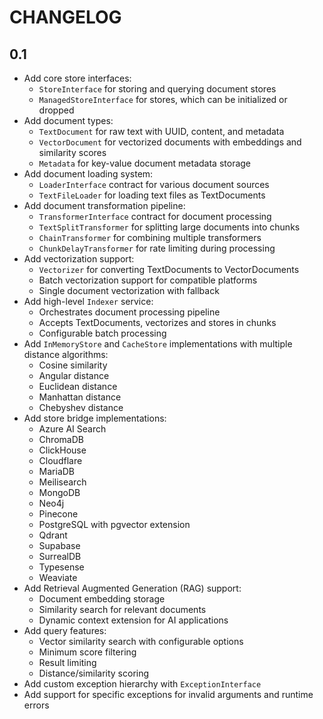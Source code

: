 CHANGELOG
=========

0.1
---

 * Add core store interfaces:
   - `StoreInterface` for storing and querying document stores
   - `ManagedStoreInterface` for stores, which can be initialized or dropped
 * Add document types:
   - `TextDocument` for raw text with UUID, content, and metadata
   - `VectorDocument` for vectorized documents with embeddings and similarity scores
   - `Metadata` for key-value document metadata storage
 * Add document loading system:
   - `LoaderInterface` contract for various document sources
   - `TextFileLoader` for loading text files as TextDocuments
 * Add document transformation pipeline:
   - `TransformerInterface` contract for document processing
   - `TextSplitTransformer` for splitting large documents into chunks
   - `ChainTransformer` for combining multiple transformers
   - `ChunkDelayTransformer` for rate limiting during processing
 * Add vectorization support:
   - `Vectorizer` for converting TextDocuments to VectorDocuments
   - Batch vectorization support for compatible platforms
   - Single document vectorization with fallback
 * Add high-level `Indexer` service:
   - Orchestrates document processing pipeline
   - Accepts TextDocuments, vectorizes and stores in chunks
   - Configurable batch processing
 * Add `InMemoryStore` and `CacheStore` implementations with multiple distance algorithms:
   - Cosine similarity
   - Angular distance
   - Euclidean distance
   - Manhattan distance
   - Chebyshev distance
 * Add store bridge implementations:
   - Azure AI Search
   - ChromaDB
   - ClickHouse
   - Cloudflare
   - MariaDB
   - Meilisearch
   - MongoDB
   - Neo4j
   - Pinecone
   - PostgreSQL with pgvector extension
   - Qdrant
   - Supabase
   - SurrealDB
   - Typesense
   - Weaviate
 * Add Retrieval Augmented Generation (RAG) support:
   - Document embedding storage
   - Similarity search for relevant documents
   - Dynamic context extension for AI applications
 * Add query features:
   - Vector similarity search with configurable options
   - Minimum score filtering
   - Result limiting
   - Distance/similarity scoring
 * Add custom exception hierarchy with `ExceptionInterface`
 * Add support for specific exceptions for invalid arguments and runtime errors

